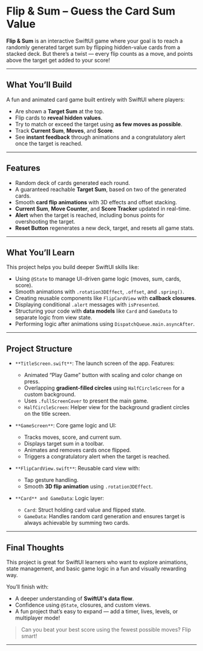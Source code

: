 
# Flip & Sum – Guess the Card Sum Value

**Flip & Sum** is an interactive SwiftUI game where your goal is to reach a randomly generated target sum by flipping hidden-value cards from a stacked deck. But there’s a twist — every flip counts as a move, and points 
above the target get added to your score!

---

## What You’ll Build

A fun and animated card game built entirely with SwiftUI where players:

* Are shown a **Target Sum** at the top.
* Flip cards to **reveal hidden values**.
* Try to match or exceed the target using **as few moves as possible**.
* Track **Current Sum**, **Moves**, and **Score**.
* See **instant feedback** through animations and a congratulatory alert once the target is reached.

---

## Features

* Random deck of cards generated each round.
* A guaranteed reachable **Target Sum**, based on two of the generated cards.
* Smooth **card flip animations** with 3D effects and offset stacking.
* **Current Sum**, **Move Counter**, and **Score Tracker** updated in real-time.
* **Alert** when the target is reached, including bonus points for overshooting the target.
* **Reset Button** regenerates a new deck, target, and resets all game stats.

---

## What You’ll Learn

This project helps you build deeper SwiftUI skills like:

* Using `@State` to manage UI-driven game logic (moves, sum, cards, score).
* Smooth animations with `.rotation3DEffect`, `.offset`, and `.spring()`.
* Creating reusable components like `FlipCardView` with **callback closures**.
* Displaying conditional `.alert` messages with `isPresented`.
* Structuring your code with **data models** like `Card` and `GameData` to separate logic from view state.
* Performing logic after animations using `DispatchQueue.main.asyncAfter`.

---


## Project Structure

* `**TitleScreen.swift**`: The launch screen of the app. Features:

  * Animated “Play Game” button with scaling and color change on press.
  * Overlapping **gradient-filled circles** using `HalfCircleScreen` for a custom background.
  * Uses `.fullScreenCover` to present the main game.
  * `HalfCircleScreen`: Helper view for the background gradient circles on the title screen.

* `**GameScreen**`: Core game logic and UI:

  * Tracks moves, score, and current sum.
  * Displays target sum in a toolbar.
  * Animates and removes cards once flipped.
  * Triggers a congratulatory alert when the target is reached.

* `**FlipCardView.swift**`: Reusable card view with:
  * Tap gesture handling.
  * Smooth **3D flip animation** using `.rotation3DEffect`.

* `**Card** and GameData`: Logic layer:

  * `Card`: Struct holding card value and flipped state.
  * `GameData`: Handles random card generation and ensures target is always achievable by summing two cards.

---

## Final Thoughts

This project is great for SwiftUI learners who want to explore animations, state management, and basic game logic in a fun and visually rewarding way.

You’ll finish with:

* A deeper understanding of **SwiftUI's data flow**.
* Confidence using `@State`, closures, and custom views.
* A fun project that’s easy to expand — add a timer, lives, levels, or multiplayer mode!

> Can you beat your best score using the fewest possible moves? Flip smart!

---

